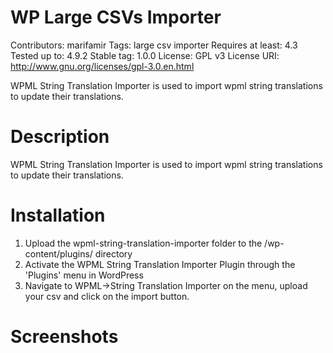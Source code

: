 # WP Large CSVs Importer #
Contributors: marifamir
Tags: large csv importer
Requires at least: 4.3
Tested up to: 4.9.2
Stable tag: 1.0.0
License: GPL v3
License URI: http://www.gnu.org/licenses/gpl-3.0.en.html

WPML String Translation Importer is used to import wpml string translations to update their translations.

# Description #
WPML String Translation Importer is used to import wpml string translations to update their translations.

# Installation #

1. Upload the wpml-string-translation-importer folder to the /wp-content/plugins/ directory
2. Activate the WPML String Translation Importer Plugin through the 'Plugins' menu in WordPress
3. Navigate to WPML->String Translation Importer on the menu, upload your csv and click on the import button.

# Screenshots #

